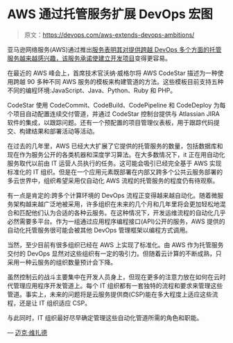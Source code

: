 # AWS 通过托管服务扩展 DevOps 宏图

> 原文：<https://devops.com/aws-extends-devops-ambitions/>

亚马逊网络服务(AWS)通过推出[服务表明其对提供跨越 DevOps 多个方面的托管服务越来越感兴趣，该服务承诺使建立开发项目](https://aws.amazon.com/blogs/aws/new-aws-codestar/)变得更容易。

在最近的 AWS 峰会上，首席技术官沃纳·威格尔将 AWS CodeStar 描述为一种使用跨越 90 多种不同 AWS 服务的模板来构建管道的方法。这些模板目前支持五种不同的编程环境:JavaScript、Java、Python、Ruby 和 PHP。

CodeStar 使用 CodeCommit、CodeBuild、CodePipeline 和 CodeDeploy 为每个项目自动配置连续交付管道，并通过 CodeStar 控制台提供与 Atlassian JIRA 软件的集成，以跟踪问题。还有一个预配置的项目管理仪表板，用于跟踪代码提交、构建结果和部署活动等活动。

在过去的几年里，AWS 已经大大扩展了它提供的托管服务的数量，包括数据库和现在作为服务公开的各类机器和深度学习算法。在大多数情况下，it 正在用自动化服务取代以前由 IT 运营人员执行的任务。这可能会吸引已经完全基于 AWS 实现标准化的 IT 组织。但是在一个应用元素既部署在内部又跨多个公共云服务部署的多云世界中，组织希望采用仅自动化 AWS 流程的托管服务的程度仍有待观察。

有一点是肯定的:跨多个计算环境的 DevOps 流程正变得越来越自动化。随着微服务架构越来越广泛地被采用，许多组织在未来的几个月和几年里将会更加轻松地混合和匹配他们认为合适的各种云服务。在这种情况下，开发运维流程的自动化几乎必然需要多平台。作为一组通过应用程序编程接口(API)公开的服务，AWS 提供的自动化托管服务很可能会被其他 DevOps 管理框架以编程方式调用。

当然，至少目前有很多组织已经在 AWS 上实现了标准化。由 AWS 作为托管服务交付的 DevOps 显然对这些组织有一定的吸引力。但随着云计算的不断成熟，只采用一种云服务的组织数量预计会下降。

虽然控制云的战斗主要集中在开发人员身上，但现在更多的注意力放在如何在云时代管理应用程序开发管道上。每个 IT 组织都有一套独特的流程和要求来管理这些管道。事实上，未来的问题将是云服务提供商(CSP)能在多大程度上适应这些流程，还是让 IT 组织适应 CSP。

与此同时，IT 组织最好尽早确定管理这些自动化管道所需的角色和职能。

— [迈克·维扎德](https://devops.com/author/mike-vizard/)